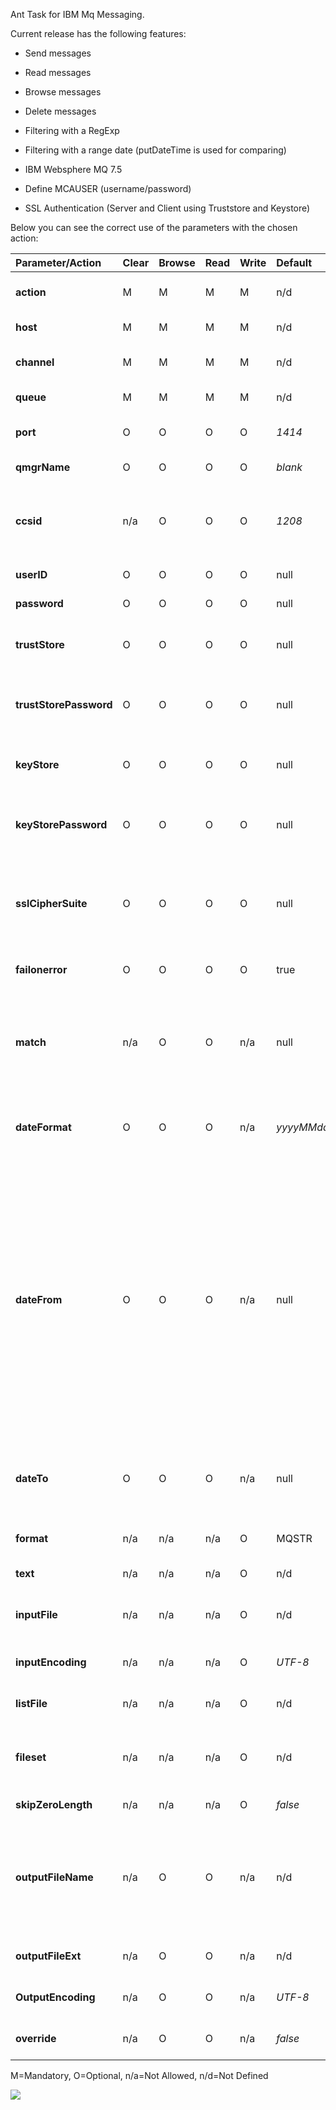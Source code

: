 Ant Task for IBM Mq Messaging.

Current release has the following features:

  * Send messages

  * Read messages

  * Browse messages

  * Delete messages

  * Filtering with a RegExp

  * Filtering with a range date (putDateTime is used for comparing)

  * IBM Websphere MQ 7.5

  * Define MCAUSER (username/password)

  * SSL Authentication (Server and Client using Truststore and Keystore)

Below you can see the correct use of the parameters with the chosen action:

| **Parameter/Action** | **Clear** | **Browse** | **Read** | **Write** | **Default** | **Note** |
|:---------------------|:----------|:-----------|:---------|:----------|:------------|:---------|
| **action**           | M         | M          | M        | M         | n/d         | The action (clear, browse, read, write) |
| **host**             | M         | M          | M        | M         | n/d         | The hostname or IP address |
| **channel**          | M         | M          | M        | M         |n/d          | The channel of the Queue Manager|
| **queue**            | M         | M          | M        | M         | n/d         | The name of the queue |
| **port**             | O         | O          | O        | O         | _1414_      | The port of the Queue Manager |
| **qmgrName**         | O         | O          | O        | O         | _blank_     | The Queue Manager name |
| **ccsid**            | n/a       | O          | O        | O         | _1208_      | Coded Character Set Identifier. See the complete list of CCSID on [IBM](http://www-01.ibm.com/software/globalization/ccsid/ccsid_registered.html) site |
| **userID**           | O         | O          | O        | O         | null        | The username for MCAUSER |
| **password**         | O         | O          | O        | O         | null        | The password for MCAUSER |
| **trustStore**       | O         | O          | O        | O         | null        | The file of the trustStore (only for SSL authentication) |
| **trustStorePassword** | O         | O          | O        | O         | null        | The password of the trustStore (only for SSL authentication) |
| **keyStore**         | O         | O          | O        | O         | null        | The file of the keyStore (only for SSL authentication) |
| **keyStorePassword** | O         | O          | O        | O         | null        | The password of the keyStore (only for SSL authentication) |
| **sslCipherSuite**   | O         | O          | O        | O         | null        | The sslCipherSuite used from the channel. See the list [here](IBM_ssl_Cipher_Suite.md) (only for SSL authentication) |
| **failonerror**      | O         | O          | O        | O         | true        | In case of an Exception, it fails or not |
| **match**            | n/a       | O          | O        | n/a       | null        | RegExp for filtering messages. Only messages that match the RegExp are saved |
| **dateFormat**       | O         | O          | O        | n/a       | _yyyyMMddHHmmss.SSS_ | The format of the date of the two parameter 'dateFrom' and 'dateTo' |
| **dateFrom**         | O         | O          | O        | n/a       | null        | The range date 'from'. If the action is 'read', only messages that are in the range are saved but ALL the messages are consumed. If the action is 'browse', only messages that are in the range are saved. If the action is 'clear', only messages that are in the range are deleted.|
| **dateTo**           | O         | O          | O        | n/a       | null        | The range date 'to'.Only messages that  are in the range are saved |
| **format**           | n/a       | n/a        | n/a      | O         | MQSTR       | The IBM message format|
| **text**             | n/a       | n/a        | n/a      | O         | n/d         | The message text |
| **inputFile**        | n/a       | n/a        | n/a      | O         | n/d         | File containing the message to send to the queue |
| **inputEncoding**    | n/a       | n/a        | n/a      | O         | _UTF-8_     | Java Character Encoding |
| **listFile**         | n/a       | n/a        | n/a      | O         | n/d         | List of file to send to the queue |
| **fileset**          | n/a       | n/a        | n/a      | O         | n/d         | Multiple choose of file to read and send to the queue |
| **skipZeroLength**   | n/a       | n/a        | n/a      | O         | _false_     | If the file is empty, skip it |
| **outputFileName**   | n/a       | O          | O        | n/a       | n/d         | The path and the filename for each message. Automatically the task attach a counter (the index number in the queue) |
| **outputFileExt**    | n/a       | O          | O        | n/a       | n/d         | The extension of the file for each message |
| **OutputEncoding**   | n/a       | O          | O        | n/a       | _UTF-8_     | Java Character Encoding |
| **override**         | n/a       | O          | O        | n/a       | _false_     | Override if the output file exists |

M=Mandatory, O=Optional, n/a=Not Allowed, n/d=Not Defined

[![](http://www2.clustrmaps.com/stats/maps-no_clusters/code.google.com-p-anttaskmqseries--thumb.jpg)](http://www2.clustrmaps.com/user/57910a850)